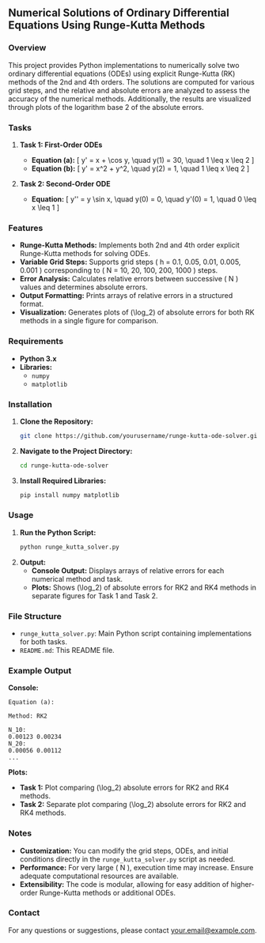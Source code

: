 ## Numerical Solutions of Ordinary Differential Equations Using Runge-Kutta Methods

### Overview

This project provides Python implementations to numerically solve two ordinary differential equations (ODEs) using explicit Runge-Kutta (RK) methods of the 2nd and 4th orders. The solutions are computed for various grid steps, and the relative and absolute errors are analyzed to assess the accuracy of the numerical methods. Additionally, the results are visualized through plots of the logarithm base 2 of the absolute errors.

### Tasks

1. **Task 1: First-Order ODEs**
    - **Equation (a):**
      \[
      y' = x + \cos y, \quad y(1) = 30, \quad 1 \leq x \leq 2
      \]
    - **Equation (b):**
      \[
      y' = x^2 + y^2, \quad y(2) = 1, \quad 1 \leq x \leq 2
      \]

2. **Task 2: Second-Order ODE**
    - **Equation:**
      \[
      y'' = y \sin x, \quad y(0) = 0, \quad y'(0) = 1, \quad 0 \leq x \leq 1
      \]

### Features

- **Runge-Kutta Methods:** Implements both 2nd and 4th order explicit Runge-Kutta methods for solving ODEs.
- **Variable Grid Steps:** Supports grid steps \( h = 0.1, 0.05, 0.01, 0.005, 0.001 \) corresponding to \( N = 10, 20, 100, 200, 1000 \) steps.
- **Error Analysis:** Calculates relative errors between successive \( N \) values and determines absolute errors.
- **Output Formatting:** Prints arrays of relative errors in a structured format.
- **Visualization:** Generates plots of \(\log_2\) of absolute errors for both RK methods in a single figure for comparison.

### Requirements

- **Python 3.x**
- **Libraries:**
  - `numpy`
  - `matplotlib`

### Installation

1. **Clone the Repository:**
    ```bash
    git clone https://github.com/yourusername/runge-kutta-ode-solver.git
    ```
2. **Navigate to the Project Directory:**
    ```bash
    cd runge-kutta-ode-solver
    ```
3. **Install Required Libraries:**
    ```bash
    pip install numpy matplotlib
    ```

### Usage

1. **Run the Python Script:**
    ```bash
    python runge_kutta_solver.py
    ```
2. **Output:**
    - **Console Output:** Displays arrays of relative errors for each numerical method and task.
    - **Plots:** Shows \(\log_2\) of absolute errors for RK2 and RK4 methods in separate figures for Task 1 and Task 2.

### File Structure

- `runge_kutta_solver.py`: Main Python script containing implementations for both tasks.
- `README.md`: This README file.

### Example Output

**Console:**
```
Equation (a):

Method: RK2

N_10:
0.00123 0.00234
N_20:
0.00056 0.00112
...
```

**Plots:**
- **Task 1:** Plot comparing \(\log_2\) absolute errors for RK2 and RK4 methods.
- **Task 2:** Separate plot comparing \(\log_2\) absolute errors for RK2 and RK4 methods.

### Notes

- **Customization:** You can modify the grid steps, ODEs, and initial conditions directly in the `runge_kutta_solver.py` script as needed.
- **Performance:** For very large \( N \), execution time may increase. Ensure adequate computational resources are available.
- **Extensibility:** The code is modular, allowing for easy addition of higher-order Runge-Kutta methods or additional ODEs.

### Contact

For any questions or suggestions, please contact [your.email@example.com](mailto:your.email@example.com).
